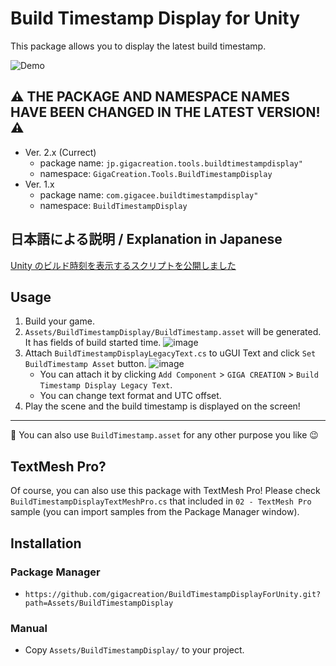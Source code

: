 # Build Timestamp Display for Unity

This package allows you to display the latest build timestamp.

![Demo](https://user-images.githubusercontent.com/5264444/103909925-9d637180-5147-11eb-957f-4c880eb90744.png)

## :warning: THE PACKAGE AND NAMESPACE NAMES HAVE BEEN CHANGED IN THE LATEST VERSION! :warning:

- Ver. 2.x (Currect)
    - package name: `jp.gigacreation.tools.buildtimestampdisplay"`
    - namespace: `GigaCreation.Tools.BuildTimestampDisplay`
- Ver. 1.x
    - package name: `com.gigacee.buildtimestampdisplay"`
    - namespace: `BuildTimestampDisplay`

## 日本語による説明 / Explanation in Japanese

[Unity のビルド時刻を表示するスクリプトを公開しました](https://blog.gigacreation.jp/entry/2020/10/10/123134)

## Usage

1. Build your game.
2. `Assets/BuildTimestampDisplay/BuildTimestamp.asset` will be generated. It has fields of build started time.
![image](https://user-images.githubusercontent.com/5264444/103910707-7d807d80-5148-11eb-8ddc-ec4cdec380f0.png)
3. Attach `BuildTimestampDisplayLegacyText.cs` to uGUI Text and click `Set BuildTimestamp Asset` button.
![image](https://user-images.githubusercontent.com/5264444/103911108-f8499880-5148-11eb-84bd-d3bc067deac1.png)
    - You can attach it by clicking `Add Component` > `GIGA CREATION` > `Build Timestamp Display Legacy Text`.
    - You can change text format and UTC offset.
4. Play the scene and the build timestamp is displayed on the screen!

---

:memo: You can also use `BuildTimestamp.asset` for any other purpose you like :wink:

## TextMesh Pro?

Of course, you can also use this package with TextMesh Pro! Please check `BuildTimestampDisplayTextMeshPro.cs` that included in `02 - TextMesh Pro` sample (you can import samples from the Package Manager window).

## Installation

### Package Manager

- `https://github.com/gigacreation/BuildTimestampDisplayForUnity.git?path=Assets/BuildTimestampDisplay`

### Manual

- Copy `Assets/BuildTimestampDisplay/` to your project.
